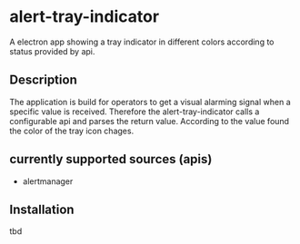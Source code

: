 # alert-tray-indicator
A electron app showing a tray indicator in different colors according to status provided by api.

## Description
The application is build for operators to get a visual alarming signal when a specific value is received.
Therefore the alert-tray-indicator calls a configurable api and parses the return value. According to the value found the color of the tray icon chages.

## currently supported sources (apis)
* alertmanager


## Installation
tbd
